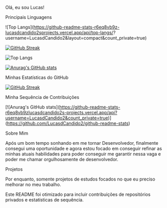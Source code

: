 Olá, eu sou Lucas!

Principais Linguagens

![Top Langs](https://github-readme-stats-r6eq8vb9z-lucasdcandido2sprojects.vercel.app/api/top-langs/?
username=LucasdCandido2&layout=compact&count_private=true)

[![GitHub Streak](https://github-readme-streak-stats-phi-six.vercel.app/?user=LucasdCandido2&theme=dark&hide_border=true )](https://git.io/streak-stats )

![Top Langs](https://github-readme-stats-virid-mu-60.vercel.app/api/top-langs/?username=LucasdCandido2&layout=compact&count_private=true )

[![Anurag's GitHub stats](https://github-readme-stats-virid-mu-60.vercel.app/api?username=LucasdCandido2&count_private=true )](https://github.com/LucasdCandido2/github-readme-stats )


Minhas Estatísticas do GitHub

<a href="https://git.io/streak-stats"><img src="https://github-readme-streak-stats-ci543o1hs-lucasdcandido2s-projects.vercel.app?user=Lucas%20Dourado%20Candido&theme=dracula&hide_border=true&locale=pt_BR" alt="GitHub Streak" /></a>

Minha Sequência de Contribuições

[![Anurag's GitHub stats]([https://github-readme-stats-r6eq8vb9zlucasdcandido2s-projects.vercel.app/api?
username=LucasdCandido2&count_private=true](https://github-readme-streak-stats-ci543o1hs-lucasdcandido2s-projects.vercel.app/demo/))]
(https://github.com/LucasdCandido2/github-readme-stats)

Sobre Mim

Após um bom tempo sonhando em me tornar Desenvolvedor, finalmente consegui uma oportunidade e agora estou focado em conseguir refinar as minhas atuais habilidades para poder conseguir me garantir nessa vaga e poder me chamar orgulhosamente de desenvolvedor.

Projetos

Por enquanto, somente projetos de estudos focados no que eu preciso melhorar no meu trabalho.





Este README foi otimizado para incluir contribuições de repositórios privados e estatísticas de sequência.

